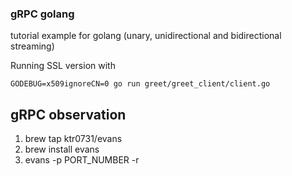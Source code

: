 ### gRPC golang

tutorial example for golang (unary, unidirectional and bidirectional streaming)

Running SSL version with 
```
GODEBUG=x509ignoreCN=0 go run greet/greet_client/client.go
```

## gRPC observation
1. brew tap ktr0731/evans
2. brew install evans
3. evans -p PORT_NUMBER -r 